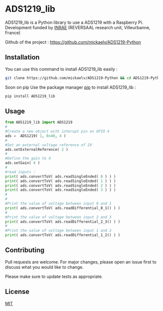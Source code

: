# ADS1219_lib

ADS1219_lib is a Python library to use a ADS1219 with a Raspberry Pi. 
Development funded by [INRAE](https://www.inrae.fr/) (REVERSAAL research unit, Villeurbanne, France)

Github of the project : https://github.com/mickaelv/ADS1219-Python

## Installation

You can use this command to install ADS1219_lib easily :

```bash
git clone https://github.com/mickaelv/ADS1219-Python && cd ADS1219-Python && python3 setup.py install
```

Soon on pip Use the package manager [pip](https://pip.pypa.io/en/stable/) to install ADS1219_lib :
```bash
pip install ADS1219_lib 
```

## Usage
```python
from ADS1219_lib import ADS1219
#
#Create a new object with interupt pin on GPIO 4
ads =  ADS1219( 1, 0x40, 4 )
#
#Set an external voltage reference of 2V
ads.setExternalReference( 2 )
#
#Define the gain to 4
ads.setGain( 4 )
#
#read inputs :
print( ads.convertToV( ads.readSingleEnded( 0 ) ) )
print( ads.convertToV( ads.readSingleEnded( 1 ) ) )
print( ads.convertToV( ads.readSingleEnded( 2 ) ) )
print( ads.convertToV( ads.readSingleEnded( 3 ) ) )
#
#
#Print the value of voltage between input 0 and 1
print( ads.convertToV( ads.readDifferential_0_1() ) )
#
#Print the value of voltage between input 2 and 3
print( ads.convertToV( ads.readDifferential_2_3() ) )
#
#Print the value of voltage between input 1 and 2
print( ads.convertToV( ads.readDifferential_1_2() ) )
```

## Contributing
Pull requests are welcome. For major changes, please open an issue first to discuss what you would like to change.

Please make sure to update tests as appropriate.

## License
[MIT](https://choosealicense.com/licenses/mit/)
